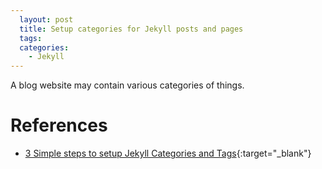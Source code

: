 ```yaml
---
  layout: post
  title: Setup categories for Jekyll posts and pages
  tags:
  categories:
    - Jekyll
---
```


A blog website may contain various categories of things. 

# **References**

- [3 Simple steps to setup Jekyll Categories and Tags](https://blog.webjeda.com/jekyll-categories/){:target="_blank"}
